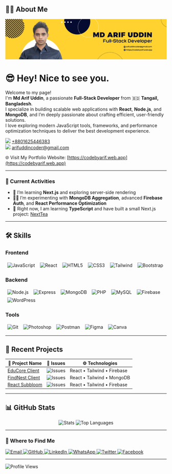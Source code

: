 ## 👨‍💻 About Me

[![Portfolio Banner](https://raw.githubusercontent.com/arifuddincoder/arifuddincoder/main/assets/arifuddin-fullstack-developer.png)](https://codebyarif.web.app)

# 😎 Hey! Nice to see you.

Welcome to my page!  
I'm **Md Arif Uddin**, a passionate **Full-Stack Developer** from 🇧🇩 **Tangail, Bangladesh**.  
I specialize in building scalable web applications with **React**, **Node.js**, and **MongoDB**, and I’m deeply passionate about crafting efficient, user-friendly solutions.  
I love exploring modern JavaScript tools, frameworks, and performance optimization techniques to deliver the best development experience.

[<img src="https://img.shields.io/badge/-25D366?style=flat&logo=whatsapp&logoColor=white" width="20"/>](https://wa.me/8801625446383) [+8801625446383](https://wa.me/8801625446383)  
[<img src="https://img.shields.io/badge/-D14836?style=flat&logo=gmail&logoColor=white" width="20"/>](mailto:arifuddincoder@gmail.com) [arifuddincoder@gmail.com](mailto:arifuddincoder@gmail.com)  

🌐 Visit My Portfolio Website: [https://codebyarif.web.app](https://codebyarif.web.app)

---

### 📌 Current Activities
- 🌱 I’m learning **Next.js** and exploring server-side rendering  
- 👨‍💻 I’m experimenting with **MongoDB Aggregation**, advanced **Firebase Auth**, and **React Performance Optimization**  
- 📘 Right now, I am learning **TypeScript** and have built a small Next.js project: [NextTea](https://nexttea.vercel.app/)

---

## 🛠️ Skills

### <strong>Frontend</strong>
<div align="left">
  <img alt="JavaScript" src="https://img.shields.io/badge/JavaScript-F7DF1E?style=for-the-badge&logo=javascript&logoColor=000000" style="margin:4px 6px;" />
  <img alt="React"       src="https://img.shields.io/badge/React-45b8d8?style=for-the-badge&logo=react&logoColor=ffffff" style="margin:4px 6px;" />
  <img alt="HTML5"       src="https://img.shields.io/badge/HTML5-E34F26?style=for-the-badge&logo=html5&logoColor=ffffff" style="margin:4px 6px;" />
  <img alt="CSS3"        src="https://img.shields.io/badge/CSS3-1572B6?style=for-the-badge&logo=css3&logoColor=ffffff" style="margin:4px 6px;" />
  <img alt="Tailwind"    src="https://img.shields.io/badge/Tailwind-38B2AC?style=for-the-badge&logo=tailwindcss&logoColor=ffffff" style="margin:4px 6px;" />
  <img alt="Bootstrap"   src="https://img.shields.io/badge/Bootstrap-563D7C?style=for-the-badge&logo=bootstrap&logoColor=ffffff" style="margin:4px 6px;" />
</div>

### <strong>Backend</strong>
<div align="left">
  <img alt="Node.js"   src="https://img.shields.io/badge/Node.js-43853D?style=for-the-badge&logo=node.js&logoColor=ffffff" style="margin:4px 6px;" />
  <img alt="Express"   src="https://img.shields.io/badge/Express-000000?style=for-the-badge&logo=express&logoColor=ffffff" style="margin:4px 6px;" />
  <img alt="MongoDB"   src="https://img.shields.io/badge/MongoDB-13AA52?style=for-the-badge&logo=mongodb&logoColor=ffffff" style="margin:4px 6px;" />
  <img alt="PHP"       src="https://img.shields.io/badge/PHP-777BB4?style=for-the-badge&logo=php&logoColor=ffffff" style="margin:4px 6px;" />
  <img alt="MySQL"     src="https://img.shields.io/badge/MySQL-4479A1?style=for-the-badge&logo=mysql&logoColor=ffffff" style="margin:4px 6px;" />
  <img alt="Firebase"  src="https://img.shields.io/badge/Firebase-FFCA28?style=for-the-badge&logo=firebase&logoColor=ffffff" style="margin:4px 6px;" />
  <img alt="WordPress" src="https://img.shields.io/badge/WordPress-21759B?style=for-the-badge&logo=wordpress&logoColor=ffffff" style="margin:4px 6px;" />
</div>

### <strong>Tools</strong>
<div align="left">
  <img alt="Git"        src="https://img.shields.io/badge/Git-F05032?style=for-the-badge&logo=git&logoColor=ffffff" style="margin:4px 6px;" />
  <img alt="Photoshop"  src="https://img.shields.io/badge/Photoshop-31A8FF?style=for-the-badge&logo=adobephotoshop&logoColor=ffffff" style="margin:4px 6px;" />
  <img alt="Postman"    src="https://img.shields.io/badge/Postman-FF6C37?style=for-the-badge&logo=postman&logoColor=ffffff" style="margin:4px 6px;" />
  <img alt="Figma"      src="https://img.shields.io/badge/Figma-F24E1E?style=for-the-badge&logo=figma&logoColor=ffffff" style="margin:4px 6px;" />
  <img alt="Canva"      src="https://img.shields.io/badge/Canva-00C4CC?style=for-the-badge&logo=canva&logoColor=ffffff" style="margin:4px 6px;" />
</div>

---

## 📂 Recent Projects
| 🧠 Project Name | 🐞 Issues | ⚙️ Technologies |
|----------------|-----------|----------------|
| [EduCore Client](https://github.com/arifuddincoder/educore_clientside) | ![Issues](https://img.shields.io/github/issues/arifuddincoder/educore_clientside) | React • Tailwind • Firebase |
| [FindNest Client](https://github.com/arifuddincoder/findnest-client) | ![Issues](https://img.shields.io/github/issues/arifuddincoder/findnest-client) | React • Tailwind • MongoDB |
| [React Subbloom](https://github.com/arifuddincoder/react-subbloom) | ![Issues](https://img.shields.io/github/issues/arifuddincoder/react-subbloom) | React • Tailwind • Firebase |

---

## 📊 GitHub Stats  
<p align="center">
  <img src="https://github-readme-stats.vercel.app/api?username=arifuddincoder&show_icons=true&theme=default" alt="Stats" />
  <img src="https://github-readme-stats.vercel.app/api/top-langs/?username=arifuddincoder&layout=compact&theme=default" alt="Top Languages" />
</p>
 

---

<h3>🔗 Where to Find Me</h3>

<p>
  <a href="mailto:arifuddincoder@gmail.com" target="_blank">
    <img alt="Email" src="https://img.shields.io/badge/Email-D14836?style=for-the-badge&logo=gmail&logoColor=white" />
  </a>

  <a href="https://github.com/arifuddincoder" target="_blank">
    <img alt="GitHub" src="https://img.shields.io/badge/GitHub-181717?style=for-the-badge&logo=github&logoColor=white" />
  </a>

  <a href="https://linkedin.com/in/arifuddincoder" target="_blank">
    <img alt="LinkedIn" src="https://img.shields.io/badge/LinkedIn-0A66C2?style=for-the-badge&logo=linkedin&logoColor=white" />
  </a>

  <a href="https://wa.me/8801625446383" target="_blank">
    <img alt="WhatsApp" src="https://img.shields.io/badge/WhatsApp-25D366?style=for-the-badge&logo=whatsapp&logoColor=white" />
  </a>

  <a href="https://twitter.com/arifuddincoder" target="_blank">
    <img alt="Twitter" src="https://img.shields.io/badge/Twitter-1DA1F2?style=for-the-badge&logo=twitter&logoColor=white" />
  </a>

  <a href="https://facebook.com/arifuddincoder" target="_blank">
    <img alt="Facebook" src="https://img.shields.io/badge/Facebook-1877F2?style=for-the-badge&logo=facebook&logoColor=white" />
  </a>
</p>

---

![Profile Views](https://komarev.com/ghpvc/?username=arifuddincoder&color=blue)
